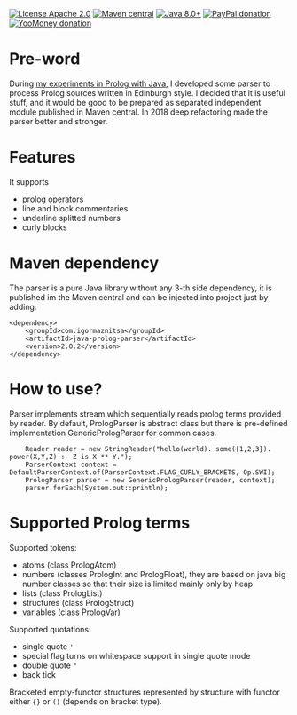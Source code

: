 [![License Apache 2.0](https://img.shields.io/badge/license-Apache%20License%202.0-green.svg)](http://www.apache.org/licenses/LICENSE-2.0)
[![Maven central](https://maven-badges.herokuapp.com/maven-central/com.igormaznitsa/java-prolog-parser/badge.svg)](http://search.maven.org/#artifactdetails|com.igormaznitsa|java-prolog-parser|2.0.2|jar)
[![Java 8.0+](https://img.shields.io/badge/java-8.0%2b-green.svg)](http://www.oracle.com/technetwork/java/javase/downloads/index.html)
[![PayPal donation](https://img.shields.io/badge/donation-PayPal-cyan.svg)](https://www.paypal.com/cgi-bin/webscr?cmd=_s-xclick&hosted_button_id=AHWJHJFBAWGL2)
[![YooMoney donation](https://img.shields.io/badge/donation-Yoo.money-blue.svg)](https://yoomoney.ru/to/41001158080699)


# Pre-word

During [my experiments in Prolog with Java](https://github.com/raydac/jprol), I developed some parser to process Prolog sources written in Edinburgh style. I decided that it is useful stuff, and it would be good to be prepared as separated independent module published in Maven central. In 2018 deep refactoring made the parser better and stronger.

# Features

It supports
 - prolog operators
 - line and block commentaries
 - underline splitted numbers
 - curly blocks

# Maven dependency

The parser is a pure Java library without any 3-th side dependency, it is published im the Maven central and can be injected into project just by adding:
```
<dependency>
    <groupId>com.igormaznitsa</groupId>
    <artifactId>java-prolog-parser</artifactId>
    <version>2.0.2</version>
</dependency>
```

# How to use?
Parser implements stream which sequentially reads prolog terms provided by reader. By default, PrologParser is abstract class but there is pre-defined implementation GenericPrologParser for common cases.
```
    Reader reader = new StringReader("hello(world). some({1,2,3}). power(X,Y,Z) :- Z is X ** Y.");
    ParserContext context = DefaultParserContext.of(ParserContext.FLAG_CURLY_BRACKETS, Op.SWI);
    PrologParser parser = new GenericPrologParser(reader, context);
    parser.forEach(System.out::println);
```

# Supported Prolog terms
Supported tokens:
 - atoms (class PrologAtom)
 - numbers (classes PrologInt and PrologFloat), they are based on java big number classes so that their size is limited mainly only by heap
 - lists (class PrologList)
 - structures (class PrologStruct)
 - variables (class PrologVar)

Supported quotations:
 - single quote `'`
 - special flag turns on whitespace support in single quote mode
 - double quote `"`
 - back tick
 
Bracketed empty-functor structures represented by structure with functor either `{}` or `()` (depends on bracket type).
